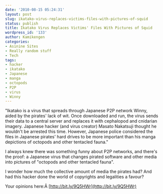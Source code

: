 ```yaml
---
date: '2010-08-15 05:24:31'
layout: post
slug: ikatako-virus-replaces-victims-files-with-pictures-of-squid
status: publish
title: Ikatako Virus Replaces Victims' Files With Pictures of Squid
wordpress_id: '133'
author: Kamikengen
categories:
- Asinine Sites
- Really random stuff
- Tech
tags:
- hacker
- ikatako
- Japanese
- manga
- octopods
- P2P
- virus
- Winny
---
```


"Ikatako is a virus that spreads through Japanese P2P network Winny, aided by the pirates' lack of wit. Once downloaded and run, the virus sends their data to a central server and replaces it with cephalopod and cnidarian imagery. Japanese hacker (and virus creator) Masato Nakatsuji thought he wouldn't be arrested this time. However, Japanese police considered the files in Japanese pirates' hard drives to be more important than his manga depictions of octopods and other tentacled fauna."

I always knew there was something funny about P2P networks, and there's the proof: a Japanese virus that changes pirated software and other media into pictures of "octopods and other tentacled fauna".

I wonder how much the collective amount of media the pirates had? And had this hacker done the world of copyrights and legalities a favour?

Your opinions here:Â [http://bit.ly/9Q5HWr](http://bit.ly/9Q5HWr)
